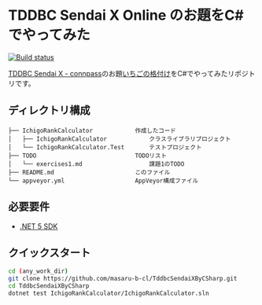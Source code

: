 TDDBC Sendai X Online のお題をC#でやってみた
=====

[![Build status](https://ci.appveyor.com/api/projects/status/wq5xvs1k98k4n204?svg=true)](https://ci.appveyor.com/project/masaru-b-cl/tddbcsendaixbycsharp)

[TDDBC Sendai X - connpass](https://tddbc.connpass.com/event/203954/)のお題[いちごの格付け](https://gist.github.com/135yshr/3a894104e63074ae307e6c26867a6e54)をC#でやってみたリポジトリです。

## ディレクトリ構成

```
├── IchigoRankCalculator            作成したコード
│   ├── IchigoRankCalculator            クラスライブラリプロジェクト
│   └── IchigoRankCalculator.Test       テストプロジェクト
├── TODO                            TODOリスト
│   └── exercises1.md                   課題1のTODO
├── README.md                       このファイル
└── appveyor.yml                    AppVeyor構成ファイル
```

## 必要要件

- [.NET 5 SDK](https://dotnet.microsoft.com/download/dotnet/5.0)

## クイックスタート

```sh
cd (any_work_dir)
git clone https://github.com/masaru-b-cl/TddbcSendaiXByCSharp.git
cd TddbcSendaiXByCSharp
dotnet test IchigoRankCalculator/IchigoRankCalculator.sln
```
